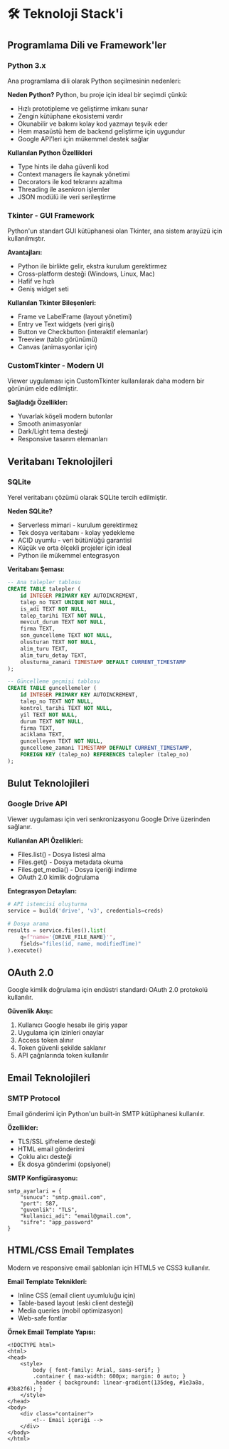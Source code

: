 # 🛠️ Teknoloji Stack'i

## Programlama Dili ve Framework'ler

### Python 3.x
Ana programlama dili olarak Python seçilmesinin nedenleri:

**Neden Python?**
Python, bu proje için ideal bir seçimdi çünkü:
- Hızlı prototipleme ve geliştirme imkanı sunar
- Zengin kütüphane ekosistemi vardır
- Okunabilir ve bakımı kolay kod yazmayı teşvik eder
- Hem masaüstü hem de backend geliştirme için uygundur
- Google API'leri için mükemmel destek sağlar

**Kullanılan Python Özellikleri**
- Type hints ile daha güvenli kod
- Context managers ile kaynak yönetimi
- Decorators ile kod tekrarını azaltma
- Threading ile asenkron işlemler
- JSON modülü ile veri serileştirme

### Tkinter - GUI Framework
Python'un standart GUI kütüphanesi olan Tkinter, ana sistem arayüzü için kullanılmıştır.

**Avantajları:**
- Python ile birlikte gelir, ekstra kurulum gerektirmez
- Cross-platform desteği (Windows, Linux, Mac)
- Hafif ve hızlı
- Geniş widget seti

**Kullanılan Tkinter Bileşenleri:**
- Frame ve LabelFrame (layout yönetimi)
- Entry ve Text widgets (veri girişi)
- Button ve Checkbutton (interaktif elemanlar)
- Treeview (tablo görünümü)
- Canvas (animasyonlar için)

### CustomTkinter - Modern UI
Viewer uygulaması için CustomTkinter kullanılarak daha modern bir görünüm elde edilmiştir.

**Sağladığı Özellikler:**
- Yuvarlak köşeli modern butonlar
- Smooth animasyonlar
- Dark/Light tema desteği
- Responsive tasarım elemanları

## Veritabanı Teknolojileri

### SQLite
Yerel veritabanı çözümü olarak SQLite tercih edilmiştir.

**Neden SQLite?**
- Serverless mimari - kurulum gerektirmez
- Tek dosya veritabanı - kolay yedekleme
- ACID uyumlu - veri bütünlüğü garantisi
- Küçük ve orta ölçekli projeler için ideal
- Python ile mükemmel entegrasyon

**Veritabanı Şeması:**
```sql
-- Ana talepler tablosu
CREATE TABLE talepler (
    id INTEGER PRIMARY KEY AUTOINCREMENT,
    talep_no TEXT UNIQUE NOT NULL,
    is_adi TEXT NOT NULL,
    talep_tarihi TEXT NOT NULL,
    mevcut_durum TEXT NOT NULL,
    firma TEXT,
    son_guncelleme TEXT NOT NULL,
    olusturan TEXT NOT NULL,
    alim_turu TEXT,
    alim_turu_detay TEXT,
    olusturma_zamani TIMESTAMP DEFAULT CURRENT_TIMESTAMP
);

-- Güncelleme geçmişi tablosu
CREATE TABLE guncellemeler (
    id INTEGER PRIMARY KEY AUTOINCREMENT,
    talep_no TEXT NOT NULL,
    kontrol_tarihi TEXT NOT NULL,
    yil TEXT NOT NULL,
    durum TEXT NOT NULL,
    firma TEXT,
    aciklama TEXT,
    guncelleyen TEXT NOT NULL,
    guncelleme_zamani TIMESTAMP DEFAULT CURRENT_TIMESTAMP,
    FOREIGN KEY (talep_no) REFERENCES talepler (talep_no)
);
```
## Bulut Teknolojileri

### Google Drive API
Viewer uygulaması için veri senkronizasyonu Google Drive üzerinden sağlanır.

**Kullanılan API Özellikleri:**
- Files.list() - Dosya listesi alma
- Files.get() - Dosya metadata okuma
- Files.get_media() - Dosya içeriği indirme
- OAuth 2.0 kimlik doğrulama

**Entegrasyon Detayları:**
```python
# API istemcisi oluşturma
service = build('drive', 'v3', credentials=creds)

# Dosya arama
results = service.files().list(
    q=f"name='{DRIVE_FILE_NAME}'",
    fields="files(id, name, modifiedTime)"
).execute()
```
## OAuth 2.0
Google kimlik doğrulama için endüstri standardı OAuth 2.0 protokolü kullanılır.

**Güvenlik Akışı:**
1. Kullanıcı Google hesabı ile giriş yapar
2. Uygulama için izinleri onaylar
3. Access token alınır
4. Token güvenli şekilde saklanır
5. API çağrılarında token kullanılır

## Email Teknolojileri

### SMTP Protocol

Email gönderimi için Python'un built-in SMTP kütüphanesi kullanılır.

**Özellikler:**

- TLS/SSL şifreleme desteği
- HTML email gönderimi
- Çoklu alıcı desteği
- Ek dosya gönderimi (opsiyonel)

**SMTP Konfigürasyonu:**
```
smtp_ayarlari = {
    "sunucu": "smtp.gmail.com",
    "port": 587,
    "guvenlik": "TLS",
    "kullanici_adi": "email@gmail.com",
    "sifre": "app_password"
}
```

## HTML/CSS Email Templates

Modern ve responsive email şablonları için HTML5 ve CSS3 kullanılır.

**Email Template Teknikleri:**
- Inline CSS (email client uyumluluğu için)
- Table-based layout (eski client desteği)
- Media queries (mobil optimizasyon)
- Web-safe fontlar

**Örnek Email Template Yapısı:**
```
<!DOCTYPE html>
<html>
<head>
    <style>
        body { font-family: Arial, sans-serif; }
        .container { max-width: 600px; margin: 0 auto; }
        .header { background: linear-gradient(135deg, #1e3a8a, #3b82f6); }
    </style>
</head>
<body>
    <div class="container">
        <!-- Email içeriği -->
    </div>
</body>
</html>
```








